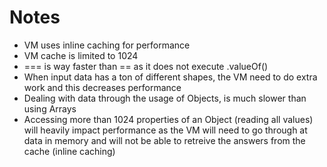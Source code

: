 # Notes

- VM uses inline caching for performance
- VM cache is limited to 1024
- === is way faster than == as it does not execute .valueOf()
- When input data has a ton of different shapes, the VM need to do extra work and this decreases performance
- Dealing with data through the usage of Objects, is much slower than using Arrays
- Accessing more than 1024 properties of an Object (reading all values) will heavily impact performance as the VM will need to go through at data in memory and will not be able to retreive the answers from the cache (inline caching)